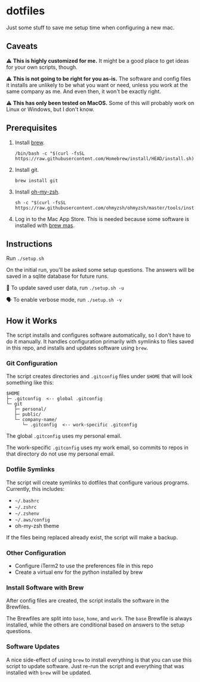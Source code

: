 # dotfiles

Just some stuff to save me setup time when configuring a new mac.

## Caveats

⚠️ **This is highly customized for me.** It might be a good place to get ideas for your own scripts, though.

⚠️ **This is not going to be right for you as-is.** The software and config files it installs are unlikely to be what you want or need, unless you work at the same company as me. And even then, it won't be exactly right.

⚠️ **This has only been tested on MacOS.** Some of this will probably work on Linux or Windows, but I don't know.

## Prerequisites

1. Install [brew](https://brew.sh).
    ```
    /bin/bash -c "$(curl -fsSL https://raw.githubusercontent.com/Homebrew/install/HEAD/install.sh)"
    ```
1. Install git.
    ```
    brew install git
    ```
1. Install [oh-my-zsh](http://ohmyz.sh).
    ```
    sh -c "$(curl -fsSL https://raw.githubusercontent.com/ohmyzsh/ohmyzsh/master/tools/install.sh)"
    ```
1. Log in to the Mac App Store. This is needed because some software is installed with [brew mas](https://formulae.brew.sh/formula/mas).

## Instructions

Run `./setup.sh`

On the initial run, you'll be asked some setup questions. The answers will be saved in a sqlite database for future runs.

💾 To update saved user data, run `./setup.sh -u`

🗣️ To enable verbose mode, run `./setup.sh -v`

## How it Works

The script installs and configures software automatically, so I don't have to do it manually. It handles configuration primarily with symlinks to files saved in this repo, and installs and updates software using `brew`.

### Git Configuration

The script creates directories and `.gitconfig` files under `$HOME` that will look something like this:

```
$HOME
├─ .gitconfig  <-- global .gitconfig
└─ git
   ├─ personal/
   ├─ public/
   └─ company-name/
      └─ .gitconfig  <-- work-specific .gitconfig
```

The global `.gitconfig` uses my personal email.

The work-specific `.gitconfig` uses my work email, so commits to repos in that directory do not use my personal email.

### Dotfile Symlinks

The script will create symlinks to dotfiles that configure various programs. Currently, this includes:

* `~/.bashrc`
* `~/.zshrc`
* `~/.zshenv`
* `~/.aws/config`
* oh-my-zsh theme

If the files being replaced already exist, the script will make a backup.

### Other Configuration

* Configure iTerm2 to use the preferences file in this repo
* Create a virtual env for the python installed by brew

### Install Software with Brew

After config files are created, the script installs the software in the Brewfiles.

The Brewfiles are split into `base`, `home`, and `work`. The `base` Brewfile is always installed, while the others are conditional based on answers to the setup questions.

### Software Updates

A nice side-effect of using `brew` to install everything is that you can use this script to update software. Just re-run the script and everything that was installed with `brew` will be updated.
